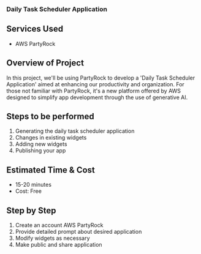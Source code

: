 ### Daily Task Scheduler Application

## Services Used
- AWS PartyRock

## Overview of Project
In this project, we'll be using PartyRock to develop a 'Daily Task Scheduler Application' aimed at enhancing our productivity and organization. For those not familiar with PartyRock, it's a new platform offered by AWS designed to simplify app development through the use of generative AI. 

## Steps to be performed
1. Generating the daily task scheduler application
2. Changes in existing widgets
3. Adding new widgets
4. Publishing your app

## Estimated Time & Cost
- 15-20 minutes
- Cost: Free

## Step by Step
1. Create an account AWS PartyRock
2. Provide detailed prompt about desired application
3. Modify widgets as necessary
4. Make public and share application